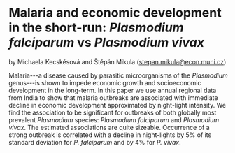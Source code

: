 # Malaria and  economic development in the short-run: *Plasmodium falciparum* vs *Plasmodium vivax*

by Michaela Kecskésová and Štěpán Mikula (stepan.mikula@econ.muni.cz)

Malaria---a disease caused by parasitic microorganisms of the *Plasmodium* genus---is shown to impede economic growth and socioeconomic development in the long-term. In this paper we use annual regional data from India to show that malaria outbreaks are associated with immediate decline in economic development approximated by night-light intensity. We find the association to be significant for outbreaks of both globally most prevalent *Plasmodium* species: *Plasmodium falciparum* and *Plasmodium vivax*. The estimated associations are quite sizeable. Occurrence of a strong outbreak is correlated with a decline in night-lights by 5% of its standard deviation for *P. falciparum* and by 4% for *P. vivax*.
